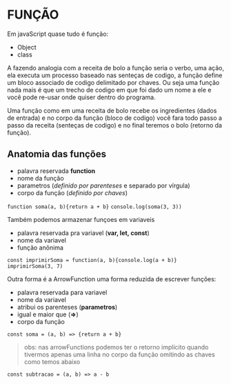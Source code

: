 # FUNÇÃO

Em javaScript quase tudo é função:

- Object
- class

A fazendo analogia com a receita de bolo a função seria o verbo, uma ação, ela executa um processo baseado nas senteças de codigo, a função define um bloco associado de codigo delimitado por chaves. Ou seja uma função nada mais é que um trecho de codigo em que foi dado um nome a ele e você pode re-usar onde quiser dentro do programa.

Uma função como em uma receita de bolo recebe os ingredientes (dados de entrada) e no corpo da função (bloco de codigo) você fara todo passo a passo da receita (senteças de codigo) e no final teremos o bolo (retorno da função).

## Anatomia das funções

- palavra reservada **function**
- nome da função
- parametros (*definido por parenteses* e separado por vírgula)
- corpo da função (*definido por chaves*)

`function soma(a, b){return a + b}`
`console.log(soma(3, 3))`

Também podemos armazenar funçoes em variaveis

- palavra reservada pra variavel (**var, let, const**)
- nome da variavel
- função anônima

`const imprimirSoma = function(a, b){console.log(a + b)}`
`imprimirSoma(3, 7)`

Outra forma é a ArrowFunction uma forma reduzida de escrever funções:

- palavra reservada para variavel
- nome da variavel
- atribui os parenteses (**parametros**)
- igual e maior que (**=>**)
- corpo da função

`const soma = (a, b) => {return a + b}`

> obs: nas arrowFunctions podemos ter o retorno implícito
> quando tivermos apenas uma linha no corpo da função
> omitindo as chaves como temos abaixo

`const subtracao = (a, b) => a - b`

